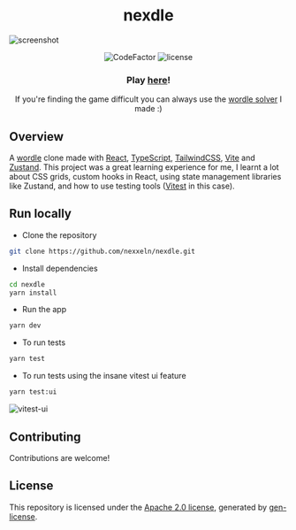 <h1 align="center">nexdle</h1>

![screenshot](https://github.com/nexxeln/nexdle/blob/main/images/new-screenshot.png?raw=true)

<p align="center">
  <img src="https://www.codefactor.io/repository/github/nexxeln/nexdle/badge" alt="CodeFactor" />
  <img src="https://img.shields.io/github/license/nexxeln/nexdle?color=%23DC2626" alt="license" />
</p>
<h3 align="center">Play <a href="https://nexxeln.github.io/nexdle/">here</a>!</h3>
<p align="center">If you're finding the game difficult you can always use the <a href="https://github.com/nexxeln/wordle-solver">wordle solver</a> I made :)</p>

## Overview

A [wordle](https://www.nytimes.com/games/wordle/index.html) clone made with [React](https://reactjs.org/), [TypeScript](https://www.typescriptlang.org/), [TailwindCSS](https://tailwindcss.com/), [Vite](https://vitejs.dev/) and [Zustand](https://github.com/pmndrs/zustand). This project was a great learning experience for me, I learnt a lot about CSS grids, custom hooks in React, using state management libraries like Zustand, and how to use testing tools ([Vitest](https://vitest.dev/) in this case).

## Run locally

- Clone the repository

```bash
git clone https://github.com/nexxeln/nexdle.git
```

- Install dependencies

```bash
cd nexdle
yarn install
```

- Run the app

```bash
yarn dev
```

- To run tests

```bash
yarn test
```

- To run tests using the insane vitest ui feature

```bash
yarn test:ui
```

![vitest-ui](https://github.com/nexxeln/nexdle/blob/main/images/Code_Vyzc5YbawL.gif?raw=true)

## Contributing

Contributions are welcome!

## License

This repository is licensed under the [Apache 2.0 license](https://github.com/nexxeln/nexdle/blob/main/LICENSE), generated by [gen-license](https://github.com/nexxeln/license-generator).
